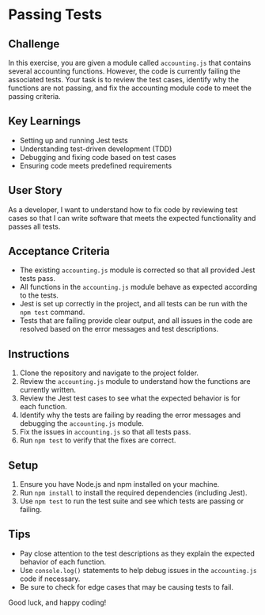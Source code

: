 # Passing Tests

## Challenge

In this exercise, you are given a module called `accounting.js` that contains several accounting functions. However, the code is currently failing the associated tests. Your task is to review the test cases, identify why the functions are not passing, and fix the accounting module code to meet the passing criteria.

## Key Learnings

- Setting up and running Jest tests
- Understanding test-driven development (TDD)
- Debugging and fixing code based on test cases
- Ensuring code meets predefined requirements

## User Story

As a developer, I want to understand how to fix code by reviewing test cases so that I can write software that meets the expected functionality and passes all tests.

## Acceptance Criteria

- The existing `accounting.js` module is corrected so that all provided Jest tests pass.
- All functions in the `accounting.js` module behave as expected according to the tests.
- Jest is set up correctly in the project, and all tests can be run with the `npm test` command.
- Tests that are failing provide clear output, and all issues in the code are resolved based on the error messages and test descriptions.

## Instructions

1. Clone the repository and navigate to the project folder.
2. Review the `accounting.js` module to understand how the functions are currently written.
3. Review the Jest test cases to see what the expected behavior is for each function.
4. Identify why the tests are failing by reading the error messages and debugging the `accounting.js` module.
5. Fix the issues in `accounting.js` so that all tests pass.
6. Run `npm test` to verify that the fixes are correct.

## Setup

1. Ensure you have Node.js and npm installed on your machine.
2. Run `npm install` to install the required dependencies (including Jest).
3. Use `npm test` to run the test suite and see which tests are passing or failing.

## Tips

- Pay close attention to the test descriptions as they explain the expected behavior of each function.
- Use `console.log()` statements to help debug issues in the `accounting.js` code if necessary.
- Be sure to check for edge cases that may be causing tests to fail.

Good luck, and happy coding!